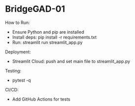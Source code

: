 ﻿# BridgeGAD-01

How to Run:
- Ensure Python and pip are installed
- Install deps: pip install -r requirements.txt
- Run: streamlit run streamlit_app.py

Deployment:
- Streamlit Cloud: push and set main file to streamlit_app.py

Testing:
- pytest -q

CI/CD:
- Add GitHub Actions for tests
